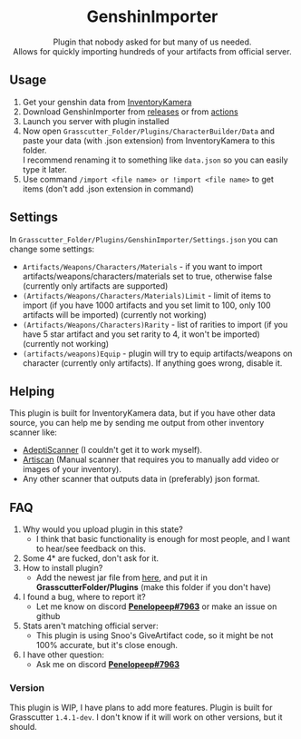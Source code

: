 # <center> GenshinImporter </center>
 <center> Plugin that nobody asked for but many of us needed.  <br />
Allows for quickly importing hundreds of your artifacts from official server.</center>

## Usage

1. Get your genshin data from [InventoryKamera](https://github.com/Andrewthe13th/Inventory_Kamera/)
2. Download GenshinImporter from [releases](https://github.com/Penelopeep/GenshinImporter/releases/latest) or from [actions](https://github.com/Penelopeep/GenshinImporter/actions)
3. Launch you server with plugin installed
4. Now open `Grasscutter_Folder/Plugins/CharacterBuilder/Data` and paste your data (with .json extension) from InventoryKamera to this folder. <br>
 I recommend renaming it to something like `data.json` so you can easily type it later.
4. Use command `/import <file name> or !import <file name>` to get items (don't add .json extension in command)

## Settings
In `Grasscutter_Folder/Plugins/GenshinImporter/Settings.json` you can change some settings:
- `Artifacts/Weapons/Characters/Materials` - if you want to import artifacts/weapons/characters/materials set to true, otherwise false (currently only artifacts are supported)
- `(Artifacts/Weapons/Characters/Materials)Limit` - limit of items to import (if you have 1000 artifacts and you set limit to 100, only 100 artifacts will be imported) (currently not working)
- `(Artifacts/Weapons/Characters)Rarity` - list of rarities to import (if you have 5 star artifact and you set rarity to 4, it won't be imported) (currently not working)
- `(artifacts/weapons)Equip` - plugin will try to equip artifacts/weapons on character (currently only artifacts). If anything goes wrong, disable it.

## Helping
This plugin is built for InventoryKamera data, but if you have other data source, you can help me by sending me output from other inventory scanner like:<br>
- [AdeptiScanner](https://github.com/D1firehail/AdeptiScanner-GI) (I couldn't get it to work myself).
- [Artiscan](https://artiscan.ninjabay.org/#/) (Manual scanner that requires you to manually add video or images of your inventory).
- Any other scanner that outputs data in (preferably) json format.

## FAQ
1. Why would you upload plugin in this state?
   - I think that basic functionality is enough for most people, and I want to hear/see feedback on this.
1. Some 4* are fucked, don't ask for it.
1. How to install plugin?
    - Add the newest jar file from [here](https://github.com/Penelopeep/GenshinImporter/releases), and put it in **GrasscutterFolder/Plugins** (make this folder if you don't have)
2. I found a bug, where to report it?
    - Let me know on discord **<a href="https://discord.com/users/276265598508466176">Penelopeep#7963</a>** or make an issue on github
3. Stats aren't matching official server:
    - This plugin is using Snoo's GiveArtifact code, so it might be not 100% accurate, but it's close enough.
4. I have other question:
    - Ask me on discord **<a href="https://discord.com/users/276265598508466176">Penelopeep#7963</a>**
### Version
This plugin is WIP, I have plans to add more features.
Plugin is built for Grasscutter `1.4.1-dev`. I don't know if it will work on other versions, but it should.
